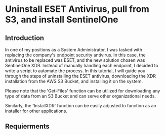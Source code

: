 # Uninstall ESET Antivirus, pull from S3, and install SentinelOne

## Introduction
In one of my positions as a System Administrator, I was tasked with replacing the company's endpoint security antivirus. In this case, the antivirus to be replaced was ESET, and the new solution chosen was SentinelOne XDR. Instead of manually handling each endpoint, I decided to write a script to automate the process. In this tutorial, I will guide you through the steps of uninstalling the ESET antivirus, downloading the XDR installation from the AWS S3 Bucket, and installing it on the system.

Please note that the 'Get-Files' function can be utilized for downloading any type of data from an S3 Bucket and can serve other organizational needs.

Similarly, the 'InstallXDR' function can be easily adjusted to function as an installer for other applications.

## Requierments
